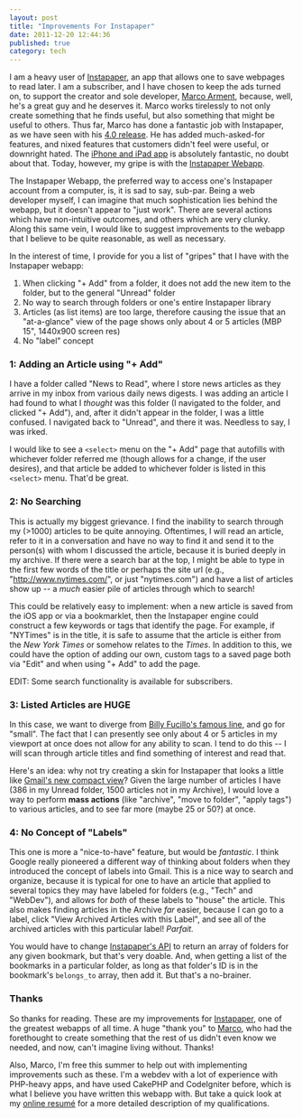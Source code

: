```yaml
---
layout: post
title: "Improvements For Instapaper"
date: 2011-12-20 12:44:36 
published: true
category: tech
---
```


I am a heavy user of [Instapaper][], an app that allows one to save webpages to read later. I am a subscriber, and I have chosen to keep the ads turned on, to support the creator and sole developer, [Marco Arment][marco], because, well, he's a great guy and he deserves it. Marco works tirelessly to not only create something that he finds useful, but also something that might be useful to others. Thus far, Marco has done a fantastic job with Instapaper, as we have seen with his [4.0 release](http://www.marco.org/2011/10/17/instapaper-4-released). He has added much-asked-for features, and nixed features that customers didn't feel were useful, or downright hated. The [iPhone and iPad app][instapaper_ios] is absolutely fantastic, no doubt about that. Today, however, my gripe is with the [Instapaper Webapp][instapaper].

The Instapaper Webapp, the preferred way to access one's Instapaper account from a computer, is, it is sad to say, sub-par. Being a web developer myself, I can imagine that much sophistication lies behind the webapp, but it doesn't appear to "just work". There are several actions which have non-intuitive outcomes, and others which are very clunky. Along this same vein, I would like to suggest improvements to the webapp that I believe to be quite reasonable, as well as necessary.

In the interest of time, I provide for you a list of "gripes" that I have with the Instapaper webapp:

1. When clicking "+ Add" from a folder, it does not add the new item to the folder, but to the general "Unread" folder
2. No way to search through folders or one's entire Instapaper library
3. Articles (as list items) are too large, therefore causing the issue that an "at-a-glance" view of the page shows only about 4 or 5 articles (MBP 15", 1440x900 screen res)
4. No "label" concept

### 1: Adding an Article using "+ Add"

I have a folder called "News to Read", where I store news articles as they arrive in my inbox from various daily news digests. I was adding an article I had found to what I _thought_ was this folder (I navigated to the folder, and clicked "+ Add"), and, after it didn't appear in the folder, I was a little confused. I navigated back to "Unread", and there it was. Needless to say, I was irked.

I would like to see a `<select>` menu on the "+ Add" page that autofills with whichever folder referred me (though allows for a change, if the user desires), and that article be added to whichever folder is listed in this `<select>` menu. That'd be great.

### 2:  No Searching

This is actually my biggest grievance. I find the inability to search through my (>1000) articles to be quite annoying. Oftentimes, I will read an article, refer to it in a conversation and have no way to find it and send it to the person(s) with whom I discussed the article, because it is buried deeply in my archive. If there were a search bar at the top, I might be able to type in the first few words of the title or perhaps the site url (e.g., "http://www.nytimes.com/", or just "nytimes.com") and have a list of articles show up -- a _much_ easier pile of articles through which to search!

This could be relatively easy to implement: when a new article is saved from the iOS app or via a bookmarklet, then the Instapaper engine could construct a few keywords or tags that identify the page. For example, if "NYTimes" is in the title, it is safe to assume that the article is either from the _New York Times_ or somehow relates to the _Times_. In addition to this, we could have the option of adding our own, custom tags to a saved page both via "Edit" and when using "+ Add" to add the page.

EDIT: Some search functionality is available for subscribers.

### 3: Listed Articles are HUGE

In this case, we want to diverge from [Billy Fucillo's famous line](http://www.youtube.com/watch?v=DXRaboSo70A), and go for "small". The fact that I can presently see only about 4 or 5 articles in my viewport at once does not allow for any ability to scan. I tend to do this -- I will scan through article titles and find something of interest and read that.

Here's an idea: why not try creating a skin for Instapaper that looks a little like [Gmail's new compact view](http://www.cravingtech.com/gmail-gets-compact-layout-and-better-search.html)? Given the large number of articles I have (386 in my Unread folder, 1500 articles not in my Archive), I would love a way to perform **mass actions** (like "archive", "move to folder", "apply tags") to various articles, and to see far more (maybe 25 or 50?) at once.

### 4: No Concept of "Labels"

This one is more a "nice-to-have" feature, but would be _fantastic_. I think Google really pioneered a different way of thinking about folders when they introduced the concept of labels into Gmail. This is a nice way to search and organize, because it is typical for one to have an article that applied to several topics they may have labeled for folders (e.g., "Tech" and "WebDev"), and allows for _both_ of these labels to "house" the article. This also makes finding articles in the Archive _far_ easier, because I can go to a label, click "View Archived Articles with this Label", and see all of the archived articles with this particular label! _Parfait._

You would have to change [Instapaper's API](http://www.instapaper.com/api/full) to return an array of folders for any given bookmark, but that's very doable. And, when getting a list of the bookmarks in a particular folder, as long as that folder's ID is in the bookmark's `belongs_to` array, then add it. But that's a no-brainer.

### Thanks

So thanks for reading. These are my improvements for [Instapaper][], one of the greatest webapps of all time. A huge "thank you" to [Marco][marco], who had the forethought to create something that the rest of us didn't even know we needed, and now, can't imagine living without. Thanks!

Also, Marco, I'm free this summer to help out with implementing improvements such as these. I'm a webdev with a lot of experience with PHP-heavy apps, and have used CakePHP and CodeIgniter before, which is what I believe you have written this webapp with. But take a quick look at my [online resumé][] for a more detailed description of my qualifications.

[Instapaper]: http://www.instapaper.com/
[marco]: http://www.marco.org/
[instapaper_ios]: http://itunes.apple.com/us/app/instapaper/id288545208?mt=8%3FpartnerId%3D30
[online resumé]: http://www.parkermoore.de/